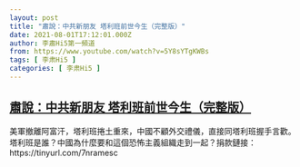 ```yaml
---
layout: post
title: "肅說：中共新朋友 塔利班前世今生（完整版）"
date: 2021-08-01T17:12:01.000Z
author: 李肅Hi5第一頻道
from: https://www.youtube.com/watch?v=5Y8sYTgKWBs
tags: [ 李肃Hi5 ]
categories: [ 李肃Hi5 ]
---
```

<!--1627837921000-->
[肅說：中共新朋友 塔利班前世今生（完整版）](https://www.youtube.com/watch?v=5Y8sYTgKWBs)
------

<div>
美軍撤離阿富汗，塔利班捲土重來，中國不顧外交禮儀，直接同塔利班握手言歡。塔利班是誰？中國為什麼要和這個恐怖主義組織走到一起？捐款鏈接：https://tinyurl.com/7nramesc
</div>
